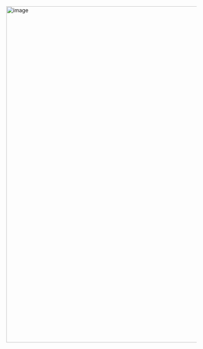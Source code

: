 <img width="1882" height="888" alt="image" src="https://github.com/user-attachments/assets/6e226789-9f86-4e3c-b08f-d529eebc27c4" />
